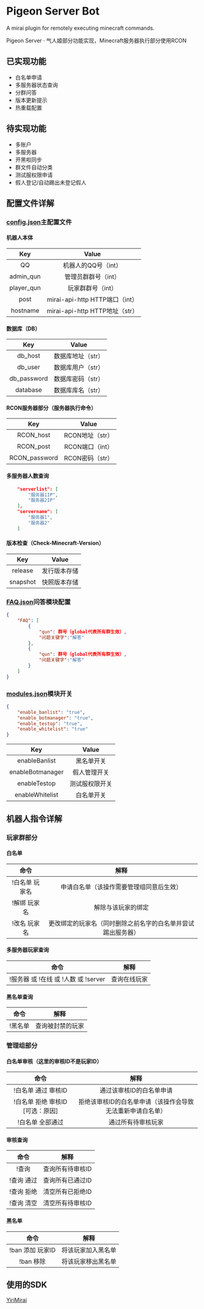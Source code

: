 # Pigeon Server Bot
A mirai plugin for remotely executing minecraft commands.

Pigeon Server · 气人姬部分功能实现，Minecraft服务器执行部分使用RCON


## 已实现功能
- 白名单申请
- 多服务器状态查询
- 分群问答
- 版本更新提示
- 热重载配置
## 待实现功能
- 多账户
- 多服务器
- 开黑啦同步
- 群文件自动分类
- 测试服权限申请
- 假人登记/自动踢出未登记假人

## 配置文件详解

### [config.json](config/config.json)主配置文件

#### 机器人本体
|  Key   | Value  |
|  :----:  | :----:  |
| QQ  | 机器人的QQ号（int） |
| admin_qun  | 管理员群群号（int） |
| player_qun  | 玩家群群号（int） |
| post  | mirai-api-http HTTP端口（int） |
| hostname  | mirai-api-http HTTP地址（str） |

#### 数据库（DB）
|  Key   | Value  |
|  :----:  | :----:  |
| db_host  | 数据库地址（str） |
| db_user  | 数据库用户（str） |
| db_password  | 数据库密码（str） |
| database  | 数据库库名（str） |

#### RCON服务器部分（服务器执行命令）
|  Key   | Value  |
|  :----:  | :----:  |
| RCON_host  | RCON地址（str） |
| RCON_post  | RCON端口（int） |
| RCON_password  | RCON密码（str） |

#### 多服务器人数查询
```json
    "serverlist": [
		"服务器1IP",
		"服务器2IP"
	],
	"servername": [
		"服务器1",
		"服务器2"
	]
```

#### 版本检查（Check-Minecraft-Version）
|  Key   | Value  |
|  :----:  | :----:  |
| release  | 发行版本存储 |
| snapshot  | 快照版本存储 |

### [FAQ.json](config/FAQ.json)问答模块配置

```json
{
	"FAQ": [
		{
			"qun": 群号（global代表所有群生效）,
			"问题关键字":"解答"
		},
        {
			"qun": 群号（global代表所有群生效）,
			"问题关键字":"解答"
		}
    ]
}    
```

### [modules.json](config/modules.json)模块开关

```json
{
	"enable_banlist": "true",
	"enable_botmanager": "true",
	"enable_testop": "true",
	"enable_whitelist": "true"
}
```

|  Key   | Value  |
|  :----:  | :----:  |
| enableBanlist | 黑名单开关 |
| enableBotmanager | 假人管理开关 |
| enableTestop | 测试服权限开关 |
| enableWhitelist | 白名单开关 |

## 机器人指令详解

### 玩家群部分


#### 白名单

|  命令   | 解释  |
|  :----:  | :----:  |
| !白名单 玩家名 | 申请白名单（该操作需要管理组同意后生效） |
| !解绑 玩家名 | 解除与该玩家的绑定 |
| !改名 玩家名 | 更改绑定的玩家名（同时删除之前名字的白名单并尝试踢出服务器） |

#### 多服务器玩家查询

|  命令   | 解释  |
|  :----:  | :----:  |
| !服务器 或 !在线 或 !人数 或 !server | 查询在线玩家 |

#### 黑名单查询

|  命令   | 解释  |
|  :----:  | :----:  |
| !黑名单 | 查询被封禁的玩家 |

### 管理组部分


#### 白名单审核（这里的审核ID不是玩家ID）

|  命令   | 解释  |
|  :----:  | :----:  |
| !白名单 通过 审核ID | 通过该审核ID的白名单申请 |
| !白名单 拒绝 审核ID [可选：原因] | 拒绝该审核ID的白名单申请（该操作会导致无法重新申请白名单） |
| !白名单 全部通过 | 通过所有待审核玩家 |

#### 审核查询

|  命令   | 解释  |
|  :----:  | :----:  |
| !查询 | 查询所有待审核ID |
| !查询 通过 | 查询所有已通过ID |
| !查询 拒绝 | 清空所有已拒绝ID |
| !查询 清空 | 清空所有待审核ID |

#### 黑名单

|  命令   | 解释  |
|  :----:  | :----:  |
| !ban 添加 玩家ID | 将该玩家加入黑名单 |
| !ban 移除 | 将该玩家移出黑名单 |

## 使用的SDK
[YiriMirai](https://github.com/YiriMiraiProject/YiriMirai)
